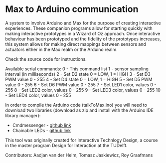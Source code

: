 # Max to Arduino communication
A system to involve Arduino and Max for the purpose of creating interactive experiences. These companion programs allow for starting quickly with making interactive prototypes in a Wizard of Oz approach. Once interactive behaviour has been prototyped and the fidelity of the prototypes increases, this system allows for making direct mappings between sensors and actuators either in the Max realm or the Arduino realm.

Check the source code for instructions.

Available serial commands:
 0          - This command list
 1  <value> - sensor sampling interval (in milliseconds)
 2  <value> - Set D2 state 0 = LOW, 1 = HIGH
 3  <value> - Set D3 PWM value 0 - 255
 4  <value> - Set D4 state 0 = LOW, 1 = HIGH
 5  <value> - Set D5 PWM value 0 - 255
 6  <value> - Set D6 PWM value 0 - 255
 7  <red-value> <green-value> <blue-value> - Set LED1 color, values 0 - 255
 8  <red-value> <green-value> <blue-value> - Set LED2 color, values 0 - 255
 9  <red-value> <green-value> <blue-value> - Set LED3 color, values 0 - 255
 10 <red-value> <green-value> <blue-value> - Set LED4 color, values 0 - 255

In order to compile the Arduino code (talkToMax.ino) you will need to download two libraries (download as zip and install with the Arduino IDE library manager):
- Cmdmessenger - [github link](https://github.com/thijse/Arduino-CmdMessenger)
- Chainable LEDs - [github link](https://github.com/pjpmarques/ChainableLED)

This tool was originally created for Interactive Technlogy Design, a course in the master program Design for Interaction at the TUDelft.

Contributors:
Aadjan van der Helm, Tomasz Jaskiewicz, Roy Graafmans